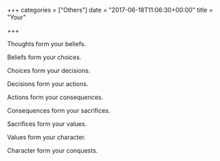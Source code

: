 +++
categories = ["Others"]
date = "2017-06-18T11:06:30+00:00"
title = "Your"

+++


Thoughts form your beliefs.

Beliefs form your choices.

Choices form your decisions.

Decisions form your actions.

Actions form your consequences.

Consequences form your sacrifices.

Sacrifices form your values.

Values form your character.

Character form your conquests.